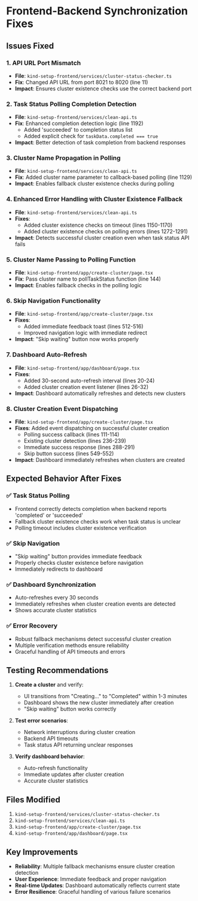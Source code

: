 # Frontend-Backend Synchronization Fixes

## Issues Fixed

### 1. **API URL Port Mismatch**
- **File**: `kind-setup-frontend/services/cluster-status-checker.ts`
- **Fix**: Changed API URL from port 8021 to 8020 (line 11)
- **Impact**: Ensures cluster existence checks use the correct backend port

### 2. **Task Status Polling Completion Detection**
- **File**: `kind-setup-frontend/services/clean-api.ts`
- **Fix**: Enhanced completion detection logic (line 1192)
  - Added 'succeeded' to completion status list
  - Added explicit check for `taskData.completed === true`
- **Impact**: Better detection of task completion from backend responses

### 3. **Cluster Name Propagation in Polling**
- **File**: `kind-setup-frontend/services/clean-api.ts`
- **Fix**: Added cluster name parameter to callback-based polling (line 1129)
- **Impact**: Enables fallback cluster existence checks during polling

### 4. **Enhanced Error Handling with Cluster Existence Fallback**
- **File**: `kind-setup-frontend/services/clean-api.ts`
- **Fixes**: 
  - Added cluster existence checks on timeout (lines 1150-1170)
  - Added cluster existence checks on polling errors (lines 1272-1291)
- **Impact**: Detects successful cluster creation even when task status API fails

### 5. **Cluster Name Passing to Polling Function**
- **File**: `kind-setup-frontend/app/create-cluster/page.tsx`
- **Fix**: Pass cluster name to pollTaskStatus function (line 144)
- **Impact**: Enables fallback checks in the polling logic

### 6. **Skip Navigation Functionality**
- **File**: `kind-setup-frontend/app/create-cluster/page.tsx`
- **Fixes**:
  - Added immediate feedback toast (lines 512-516)
  - Improved navigation logic with immediate redirect
- **Impact**: "Skip waiting" button now works properly

### 7. **Dashboard Auto-Refresh**
- **File**: `kind-setup-frontend/app/dashboard/page.tsx`
- **Fixes**:
  - Added 30-second auto-refresh interval (lines 20-24)
  - Added cluster creation event listener (lines 26-32)
- **Impact**: Dashboard automatically refreshes and detects new clusters

### 8. **Cluster Creation Event Dispatching**
- **File**: `kind-setup-frontend/app/create-cluster/page.tsx`
- **Fixes**: Added event dispatching on successful cluster creation
  - Polling success callback (lines 111-114)
  - Existing cluster detection (lines 236-239)
  - Immediate success response (lines 288-291)
  - Skip button success (lines 549-552)
- **Impact**: Dashboard immediately refreshes when clusters are created

## Expected Behavior After Fixes

### ✅ **Task Status Polling**
- Frontend correctly detects completion when backend reports 'completed' or 'succeeded'
- Fallback cluster existence checks work when task status is unclear
- Polling timeout includes cluster existence verification

### ✅ **Skip Navigation**
- "Skip waiting" button provides immediate feedback
- Properly checks cluster existence before navigation
- Immediately redirects to dashboard

### ✅ **Dashboard Synchronization**
- Auto-refreshes every 30 seconds
- Immediately refreshes when cluster creation events are detected
- Shows accurate cluster statistics

### ✅ **Error Recovery**
- Robust fallback mechanisms detect successful cluster creation
- Multiple verification methods ensure reliability
- Graceful handling of API timeouts and errors

## Testing Recommendations

1. **Create a cluster** and verify:
   - UI transitions from "Creating..." to "Completed" within 1-3 minutes
   - Dashboard shows the new cluster immediately after creation
   - "Skip waiting" button works correctly

2. **Test error scenarios**:
   - Network interruptions during cluster creation
   - Backend API timeouts
   - Task status API returning unclear responses

3. **Verify dashboard behavior**:
   - Auto-refresh functionality
   - Immediate updates after cluster creation
   - Accurate cluster statistics

## Files Modified

1. `kind-setup-frontend/services/cluster-status-checker.ts`
2. `kind-setup-frontend/services/clean-api.ts`
3. `kind-setup-frontend/app/create-cluster/page.tsx`
4. `kind-setup-frontend/app/dashboard/page.tsx`

## Key Improvements

- **Reliability**: Multiple fallback mechanisms ensure cluster creation detection
- **User Experience**: Immediate feedback and proper navigation
- **Real-time Updates**: Dashboard automatically reflects current state
- **Error Resilience**: Graceful handling of various failure scenarios
